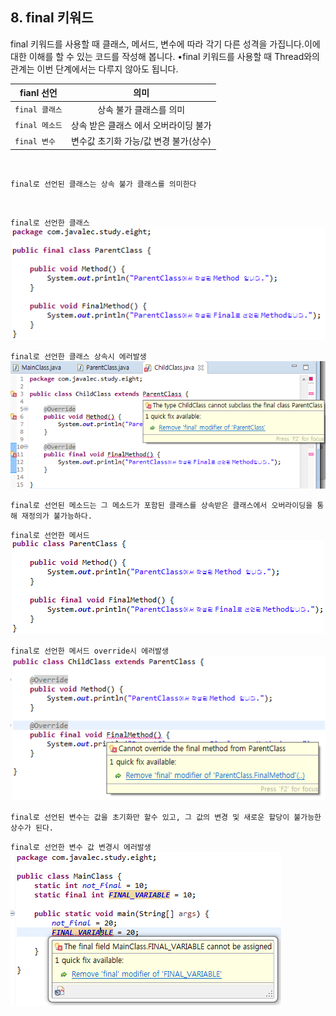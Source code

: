 ## 8. final 키워드
  final 키워드를 사용할 때 클래스, 메서드, 변수에 따라 각기 다른 성격을 가집니다.이에 대한 이해를 할 수 있는 코드를 작성해 봅니다.
  •final 키워드를 사용할 때 Thread와의 관계는 이번 단계에서는 다루지 않아도 됩니다.

  | fianl 선언 | 의미 |
  |---|:---:|
  | `final 클래스` | 상속 불가 클래스를 의미  |
  | `final 메소드` | 상속 받은 클래스 에서 오버라이딩 불가  |
  | `final 변수` | 변수값 초기화 가능/값 변경 불가(상수) |
  <br>  

  ```
  final로 선언된 클래스는 상속 불가 클래스를 의미한다
  ```
  <br>

`final로 선언한 클래스`
<br>
<img src="../pictures/8/finalClass1.PNG">
<br>

`final로 선언한 클래스 상속시 에러발생`
<br>
<img src="../pictures/8/finalClass2.PNG">
<br>

```
final로 선언된 메소드는 그 메소드가 포함된 클래스를 상속받은 클래스에서 오버라이딩을 통해 재정의가 불가능하다.
```
`final로 선언한 메서드`
<br>
<img src="../pictures/8/finalMethod1.PNG">
<br>

`final로 선언한 메서드 override시 에러발생`
<br>
<img src="../pictures/8/finalMethod2.PNG">
<br>

```
final로 선언된 변수는 값을 초기화만 할수 있고, 그 값의 변경 및 새로운 할당이 불가능한 상수가 된다.
```
`final로 선언한 변수 값 변경시 에러발생`
<br>
<img src="../pictures/8/finalVariable1.PNG">
<br>
